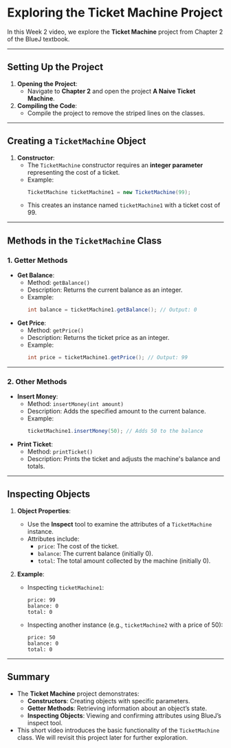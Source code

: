 # Exploring the Ticket Machine Project

In this Week 2 video, we explore the **Ticket Machine** project from Chapter 2 of the BlueJ textbook.

---

## Setting Up the Project

1. **Opening the Project**:
   - Navigate to **Chapter 2** and open the project **A Naive Ticket Machine**.
2. **Compiling the Code**:
   - Compile the project to remove the striped lines on the classes.

---

## Creating a `TicketMachine` Object

1. **Constructor**:
   - The `TicketMachine` constructor requires an **integer parameter** representing the cost of a ticket.
   - Example:
     ```java
     TicketMachine ticketMachine1 = new TicketMachine(99);
     ```
   - This creates an instance named `ticketMachine1` with a ticket cost of 99.

---

## Methods in the `TicketMachine` Class

### 1. **Getter Methods**
- **Get Balance**:
  - Method: `getBalance()`
  - Description: Returns the current balance as an integer.
  - Example:
    ```java
    int balance = ticketMachine1.getBalance(); // Output: 0
    ```
- **Get Price**:
  - Method: `getPrice()`
  - Description: Returns the ticket price as an integer.
  - Example:
    ```java
    int price = ticketMachine1.getPrice(); // Output: 99
    ```

---

### 2. **Other Methods**
- **Insert Money**:
  - Method: `insertMoney(int amount)`
  - Description: Adds the specified amount to the current balance.
  - Example:
    ```java
    ticketMachine1.insertMoney(50); // Adds 50 to the balance
    ```
- **Print Ticket**:
  - Method: `printTicket()`
  - Description: Prints the ticket and adjusts the machine's balance and totals.

---

## Inspecting Objects

1. **Object Properties**:
   - Use the **Inspect** tool to examine the attributes of a `TicketMachine` instance.
   - Attributes include:
     - `price`: The cost of the ticket.
     - `balance`: The current balance (initially 0).
     - `total`: The total amount collected by the machine (initially 0).

2. **Example**:
   - Inspecting `ticketMachine1`:
     ```
     price: 99
     balance: 0
     total: 0
     ```
   - Inspecting another instance (e.g., `ticketMachine2` with a price of 50):
     ```
     price: 50
     balance: 0
     total: 0
     ```

---

## Summary

- The **Ticket Machine** project demonstrates:
  - **Constructors**: Creating objects with specific parameters.
  - **Getter Methods**: Retrieving information about an object’s state.
  - **Inspecting Objects**: Viewing and confirming attributes using BlueJ’s inspect tool.
- This short video introduces the basic functionality of the `TicketMachine` class. We will revisit this project later for further exploration.